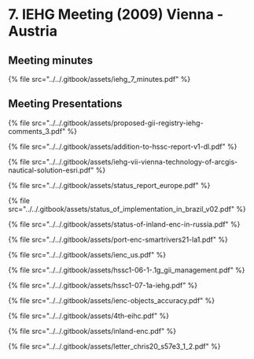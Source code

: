 # 7. IEHG Meeting \(2009\) Vienna - Austria

## Meeting minutes

{% file src="../../.gitbook/assets/iehg\_7\_minutes.pdf" %}

## Meeting Presentations

{% file src="../../.gitbook/assets/proposed-gii-registry-iehg-comments\_3.pdf" %}

{% file src="../../.gitbook/assets/addition-to-hssc-report-v1-dl.pdf" %}

{% file src="../../.gitbook/assets/iehg-vii-vienna-technology-of-arcgis-nautical-solution-esri.pdf" %}

{% file src="../../.gitbook/assets/status\_report\_europe.pdf" %}

{% file src="../../.gitbook/assets/status\_of\_implementation\_in\_brazil\_v02.pdf" %}

{% file src="../../.gitbook/assets/status-of-inland-enc-in-russia.pdf" %}

{% file src="../../.gitbook/assets/port-enc-smartrivers21-la1.pdf" %}

{% file src="../../.gitbook/assets/ienc\_us.pdf" %}

{% file src="../../.gitbook/assets/hssc1-06-1-.1g\_gii\_management.pdf" %}

{% file src="../../.gitbook/assets/hssc1-07-1a-iehg.pdf" %}

{% file src="../../.gitbook/assets/ienc-objects\_accuracy.pdf" %}

{% file src="../../.gitbook/assets/4th-eihc.pdf" %}

{% file src="../../.gitbook/assets/inland-enc.pdf" %}

{% file src="../../.gitbook/assets/letter\_chris20\_s57e3\_1\_2.pdf" %}



